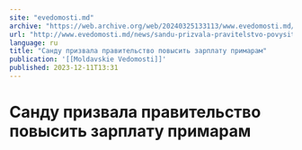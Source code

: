```yaml
---
site: "evedomosti.md"
archive: "https://web.archive.org/web/20240325133113/www.evedomosti.md/news/sandu-prizvala-pravitelstvo-povysit-zarplatu-primaram"
url: "http://www.evedomosti.md/news/sandu-prizvala-pravitelstvo-povysit-zarplatu-primaram"
language: ru
title: "Санду призвала правительство повысить зарплату примарам"
publication: '[[Moldavskie Vedomosti]]'
published: 2023-12-11T13:31
---
```


# Санду призвала правительство повысить зарплату примарам


